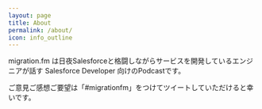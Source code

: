 ```yaml
---
layout: page
title: About
permalink: /about/
icon: info_outline
---
```


migration.fm は日夜Salesforceと格闘しながらサービスを開発しているエンジニアが話す Salesforce Developer 向けのPodcastです。

ご意見ご感想ご要望は「#migrationfm」をつけてツイートしていただけると幸いです。
